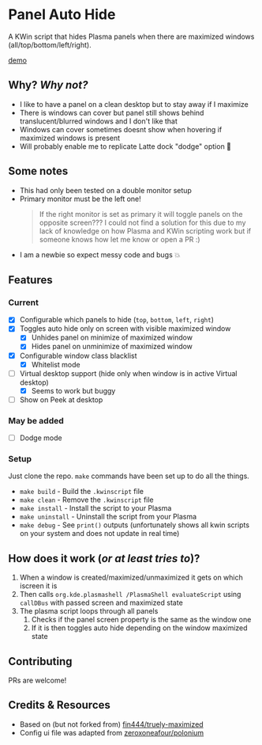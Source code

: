 # Panel Auto Hide

A KWin script that hides Plasma panels when there are maximized windows (all/top/bottom/left/right).

[demo](https://github.com/luisbocanegra/kwin-panel-auto-hide/assets/15076387/254a9bf5-4113-4bc2-b82b-bf7f9e028b90)

## Why? *Why not?*

* I like to have a panel on a clean desktop but to stay away if I maximize
* There is windows can cover but panel still shows behind translucent/blurred windows and I don't like that
* Windows can cover sometimes doesnt show when hovering if maximized windows is present
* Will probably enable me to replicate Latte dock "dodge" option :thought_balloon:

## Some notes

* This had only been tested on a double monitor setup
* Primary monitor must be the left one!
  > If the right monitor is set as primary it will toggle panels on the opposite screen??? I could not find a solution for this due to my lack of knowledge on how Plasma and KWin scripting work but if someone knows how let me know or open a PR :)
* I am a newbie so expect messy code and bugs :boom:

## Features

### Current

* [x] Configurable which panels to hide (`top`, `bottom`, `left`, `right`)
* [x] Toggles auto hide only on screen with visible maximized window
  * [x] Unhides panel on minimize of maximized window
  * [x] Hides panel on unminimize of maximized window
* [x] Configurable window class blacklist
  * [x] Whitelist mode
* [ ] Virtual desktop support (hide only when window is in active Virtual desktop)
  * [x] Seems to work but buggy
* [ ] Show on Peek at desktop

### May be added

* [ ] Dodge mode

### Setup

Just clone the repo. `make` commands have been set up to do all the things.

* `make build` - Build the `.kwinscript` file
* `make clean` - Remove the `.kwinscript` file
* `make install` - Install the script to your Plasma
* `make uninstall` - Uninstall the script from your Plasma
* `make debug` - See `print()` outputs (unfortunately shows all kwin scripts on your system and does not update in real time)

## How does it work (*or at least tries to*)?

1. When a window is created/maximized/unmaximized it gets on which iscreen it is
2. Then calls  `org.kde.plasmashell /PlasmaShell evaluateScript` using `callDBus` with passed screen and maximized state
3. The plasma script loops through all panels
   1. Checks if the panel screen property is the same as the window one
   2. If it is then toggles auto hide depending on the window maximized state

## Contributing

PRs are welcome!

## Credits & Resources

* Based on (but not forked from) [fin444/truely-maximized](https://github.com/fin444/truely-maximized)
* Config ui file was adapted from [zeroxoneafour/polonium](https://github.com/zeroxoneafour/polonium)
